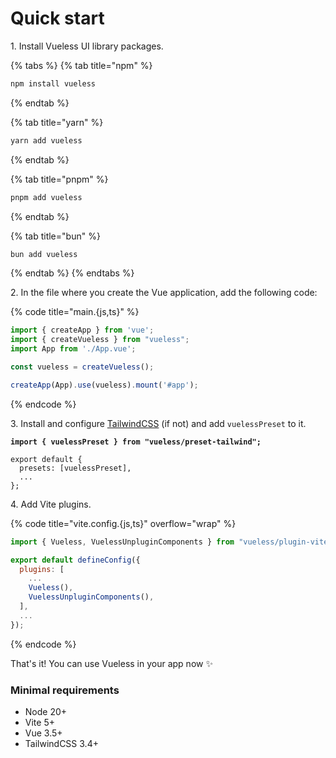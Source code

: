 # Quick start

1\. Install Vueless UI library packages.

{% tabs %}
{% tab title="npm" %}
```bash
npm install vueless
```
{% endtab %}

{% tab title="yarn" %}
```bash
yarn add vueless
```
{% endtab %}

{% tab title="pnpm" %}
```bash
pnpm add vueless
```
{% endtab %}

{% tab title="bun" %}
```bash
bun add vueless
```
{% endtab %}
{% endtabs %}

2\. In the file where you create the Vue application, add the following code:&#x20;

{% code title="main.{js,ts}" %}
```javascript
import { createApp } from 'vue';
import { createVueless } from "vueless";
import App from './App.vue';

const vueless = createVueless();

createApp(App).use(vueless).mount('#app');
```
{% endcode %}

3\. Install and configure [TailwindCSS](https://tailwindcss.com/docs/guides/vite#vue) (if not) and add `vuelessPreset` to it.

<pre class="language-javascript" data-title="tailwind.config.{js,ts}"><code class="lang-javascript"><strong>import { vuelessPreset } from "vueless/preset-tailwind";
</strong>
export default {
  presets: [vuelessPreset],
  ...
};
</code></pre>

4\. Add Vite plugins.

{% code title="vite.config.{js,ts}" overflow="wrap" %}
```javascript
import { Vueless, VuelessUnpluginComponents } from "vueless/plugin-vite";

export default defineConfig({
  plugins: [
    ...
    Vueless(),
    VuelessUnpluginComponents(),
  ],
  ...
});
```
{% endcode %}

That's it! You can use Vueless in your app now ✨

### Minimal requirements

* Node 20+
* Vite 5+
* Vue 3.5+
* TailwindCSS 3.4+

